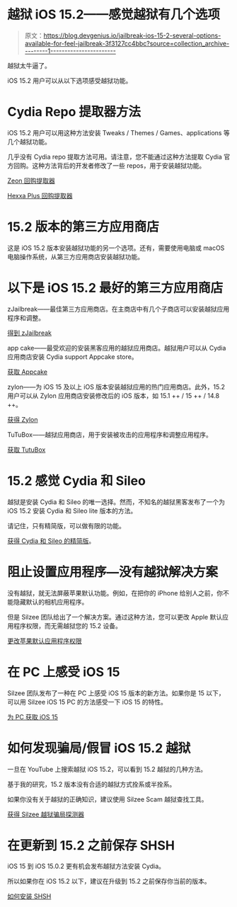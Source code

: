 # 越狱 iOS 15.2——感觉越狱有几个选项

> 原文：<https://blog.devgenius.io/jailbreak-ios-15-2-several-options-available-for-feel-jailbreak-3f3127cc4bbc?source=collection_archive---------1----------------------->

越狱太牛逼了。

iOS 15.2 用户可以从以下选项感受越狱功能。

# Cydia Repo 提取器方法

iOS 15.2 用户可以用这种方法安装 Tweaks / Themes / Games、applications 等几个越狱功能。

几乎没有 Cydia repo 提取方法可用。请注意，您不能通过这种方法提取 Cydia 官方回购。这种方法背后的开发者修改了一些 repos，用于安装越狱功能。

[Zeon 回购提取器](https://zeon-app.com/install/affiliate/zeon/)

[Hexxa Plus 回购提取器](https://hexxaplus.com/)

# 15.2 版本的第三方应用商店

这是 iOS 15.2 版本安装越狱功能的另一个选项。还有，需要使用电脑或 macOS 电脑操作系统，从第三方应用商店安装越狱功能。

# 以下是 iOS 15.2 最好的第三方应用商店

zJailbreak——最佳第三方应用商店。在主商店中有几个子商店可以安装越狱应用程序和调整。

[得到 zJailbreak](https://zjailbreak.com/)

app cake——最受欢迎的安装黑客应用的越狱应用商店。越狱用户可以从 Cydia 应用商店安装 Cydia support Appcake store。

[获取 Appcake](https://silzee.com/appcake/)

zylon——为 iOS 15 及以上 iOS 版本安装越狱应用的热门应用商店。此外，15.2 用户可以从 Zylon 应用商店安装修改后的 iOS 版本，如 15.1 ++ / 15 ++ / 14.8 ++。

[获得 Zylon](https://zylonapp.com/)

TuTuBox——越狱应用商店，用于安装被攻击的应用程序和调整应用程序。

[获取 TutuBox](https://tutubox.io/)

# 15.2 感觉 Cydia 和 Sileo

越狱是安装 Cydia 和 Sileo 的唯一选择。然而，不知名的越狱黑客发布了一个为 iOS 15.2 安装 Cydia 和 Sileo lite 版本的方法。

请记住，只有精简版，可以做有限的功能。

[获得 Cydia 和 Sileo 的精简版](https://silzee.com/jailbreak/cydia/)。

# 阻止设置应用程序—没有越狱解决方案

没有越狱，就无法屏蔽苹果默认功能。例如，在把你的 iPhone 给别人之前，你不能隐藏默认的相机应用程序。

但是 Silzee 团队给出了一个解决方案。通过这种方法，您可以更改 Apple 默认应用程序权限，而无需越狱您的 15.2 设备。

[更改苹果默认应用程序权限](https://silzee.com/SettingsHacks.html)

# 在 PC 上感受 iOS 15

Silzee 团队发布了一种在 PC 上感受 iOS 15 版本的新方法。如果你是 15 以下，可以用 Silzee iOS 15 PC 的方法感受一下 iOS 15 的特性。

[为 PC 获取 iOS 15](https://silzee.com/ios15-pc/)

# 如何发现骗局/假冒 iOS 15.2 越狱

一旦在 YouTube 上搜索越狱 iOS 15.2，可以看到 15.2 越狱的几种方法。

基于我的研究，15.2 版本没有合适的越狱方式拴系或半拴系。

如果你没有关于越狱的正确知识，建议使用 Silzee Scam 越狱查找工具。

[获得 Silzee 越狱骗局探测器](https://silzee.com/scamfinder/)

# 在更新到 15.2 之前保存 SHSH

iOS 15 到 iOS 15.0.2 更有机会发布越狱方法安装 Cydia。

所以如果你在 iOS 15.2 以下，建议在升级到 15.2 之前保存你当前的版本。

[如何安装 SHSH](https://www.techacrobat.com/retrieve-save-shsh2-blobs/)
